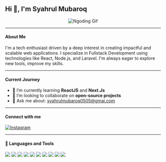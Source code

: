 ## Hi 👋, I'm Syahrul Mubaroq

<!--
**SyahrulMubaroq205/SyahrulMubaroq205** is a ✨ _special_ ✨ repository because its `README.md` (this file) appears on your GitHub profile.

Here are some ideas to get you started:

- 🔭 I’m currently working on ...
- 🌱 I’m currently learning ...
- 👯 I’m looking to collaborate on ...
- 🤔 I’m looking for help with ...
- 💬 Ask me about ...
- 📫 How to reach me: ...
- 😄 Pronouns: ...
- ⚡ Fun fact: ...
-->
<p align="center">
  <img src="https://media4.giphy.com/media/v1.Y2lkPTc5MGI3NjExdXFoNXo1cXBmZWtmMTlnN3FldnZtMjR4YzJwN3hneHFqZnFuYXpqdiZlcD12MV9pbnRlcm5hbF9naWZfYnlfaWQmY3Q9Zw/RbDKaczqWovIugyJmW/giphy.gif" alt="Ngoding Gif" />
</p>


---

#### About Me
I'm a tech enthusiast driven by a deep interest in creating impactful and scalable web applications.
I specialize in Fullstack Development using technologies like React, Node.js, and Laravel.
I'm always eager to explore new tools, improve my skills.

---

#### Current Journey
- 🌱 I’m currently learning **ReactJS** and **Next.Js**
- 👯 I’m looking to collaborate on **open-source projects**
- 💬 Ask me about: syahrulmubaroq0505@gmai.com

---

#### Connect with me

[![Instagram](https://img.shields.io/badge/Instagram-E4405F?style=for-the-badge&logo=instagram&logoColor=white)](https://www.instagram.com/syahrularc2_?igsh=MWQycWR4czU5cXpteA%3D%3D&utm_source=qr)

---

#### 🚀 Languages and Tools

<p>
  <img src="https://img.shields.io/badge/HTML5-E34F26?style=for-the-badge&logo=html5&logoColor=white" />
  <img src="https://img.shields.io/badge/CSS3-1572B6?style=for-the-badge&logo=css3&logoColor=white" />
  <img src="https://img.shields.io/badge/JavaScript-323330?style=for-the-badge&logo=javascript&logoColor=F7DF1E" />
  <img src="https://img.shields.io/badge/React-20232A?style=for-the-badge&logo=react&logoColor=61DAFB" />
  <img src="https://img.shields.io/badge/Node%20js-339933?style=for-the-badge&logo=nodedotjs&logoColor=white" />
  <img src="https://img.shields.io/badge/Laravel-FF2D20?style=for-the-badge&logo=laravel&logoColor=white" />
  <img src="https://img.shields.io/badge/Laragon-0E83CD?style=for-the-badge&logo=Laragon&logoColor=white" />
  <img src="https://img.shields.io/badge/MySQL-005C84?style=for-the-badge&logo=mysql&logoColor=white" />
  <img src="https://img.shields.io/badge/Tailwind_CSS-38B2AC?style=for-the-badge&logo=tailwind-css&logoColor=white" />
  <img src="https://img.shields.io/badge/Vite-B73BFE?style=for-the-badge&logo=vite&logoColor=FFD62E" />
</p>
